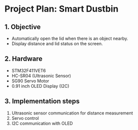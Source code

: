 # Project Plan: Smart Dustbin

## 1. Objective
- Automatically open the lid when there is an object nearby.
- Display distance and lid status on the screen.

## 2. Hardware
- STM32F411VET6
- HC-SR04 (Ultrasonic Sensor)
- SG90 Servo Motor
- 0.91 inch OLED Display (I2C)

## 3. Implementation steps
   1. Ultrasonic sensor communication for distance measurement
   2. Servo control
   3. I2C communication with OLED
